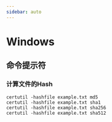 ```yaml
---
sidebar: auto
---
```


# Windows

## 命令提示符

### 计算文件的Hash

```
certutil -hashfile example.txt md5
certutil -hashfile example.txt sha1
certutil -hashfile example.txt sha256
certutil -hashfile example.txt sha512
```